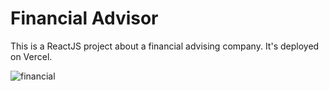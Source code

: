 # Financial Advisor

This is a ReactJS project about a financial advising company. It's deployed on Vercel.

![financial](https://github.com/SALVADORPOETA/Financial-advisor-sm/assets/71913145/9f55106c-45ab-4c37-a904-e9410a7d7af2)
